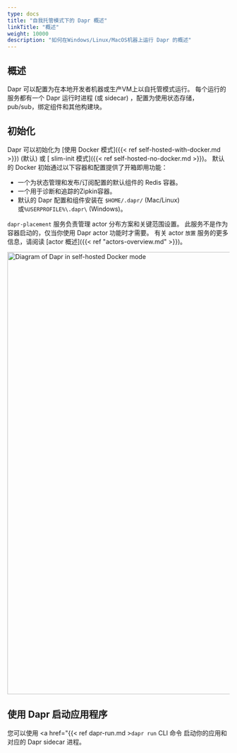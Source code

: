 ```yaml
---
type: docs
title: "自我托管模式下的 Dapr 概述"
linkTitle: "概述"
weight: 10000
description: "如何在Windows/Linux/MacOS机器上运行 Dapr 的概述"
---
```


## 概述

Dapr 可以配置为在本地开发者机器或生产VM上以自托管模式运行。 每个运行的服务都有一个 Dapr 运行时进程 (或 sidecar) ，配置为使用状态存储， pub/sub，绑定组件和其他构建块。

## 初始化

Dapr 可以初始化为 [使用 Docker 模式]({{< ref self-hosted-with-docker.md >}}) (默认) 或 [ slim-init 模式]({{< ref self-hosted-no-docker.md >}})。 默认的 Docker 初始通过以下容器和配置提供了开箱即用功能：
- 一个为状态管理和发布/订阅配置的默认组件的 Redis 容器。
- 一个用于诊断和追踪的Zipkin容器。
- 默认的 Dapr 配置和组件安装在 `$HOME/.dapr/` (Mac/Linux) 或`%USERPROFILE%\.dapr\` (Windows)。

`dapr-placement` 服务负责管理 actor 分布方案和关键范围设置。 此服务不是作为容器启动的，仅当你使用 Dapr actor 功能时才需要。 有关 actor `放置` 服务的更多信息，请阅读 [actor 概述]({{< ref "actors-overview.md" >}})。

<img src="/images/overview-standalone-docker.png" width=1000 alt="Diagram of Dapr in self-hosted Docker mode" />

## 使用 Dapr 启动应用程序

您可以使用 <a href="{{< ref dapr-run.md >`dapr run` CLI 命令</a> 启动你的应用和对应的 Dapr sidecar 进程。

